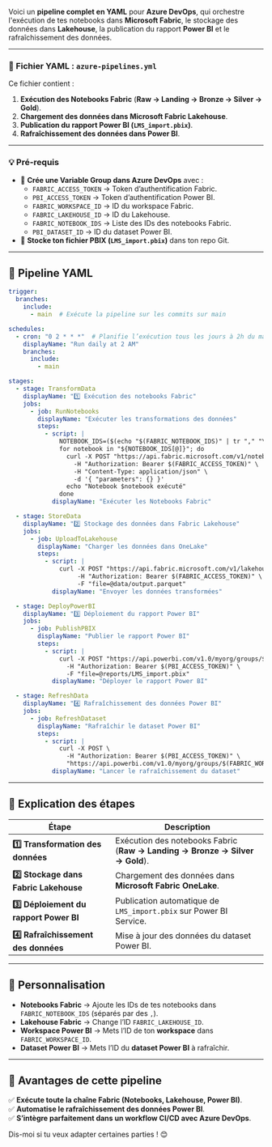 Voici un **pipeline complet en YAML** pour **Azure DevOps**, qui orchestre l'exécution de tes notebooks dans **Microsoft Fabric**, le stockage des données dans **Lakehouse**, la publication du rapport **Power BI** et le rafraîchissement des données.

---

### **📌 Fichier YAML : `azure-pipelines.yml`**
Ce fichier contient :
1. **Exécution des Notebooks Fabric** (**Raw → Landing → Bronze → Silver → Gold**).
2. **Chargement des données dans Microsoft Fabric Lakehouse**.
3. **Publication du rapport Power BI (`LMS_import.pbix`)**.
4. **Rafraîchissement des données dans Power BI**.

---

### **💡 Pré-requis**
- 🔑 **Crée une Variable Group dans Azure DevOps** avec :
  - `FABRIC_ACCESS_TOKEN` → Token d’authentification Fabric.
  - `PBI_ACCESS_TOKEN` → Token d’authentification Power BI.
  - `FABRIC_WORKSPACE_ID` → ID du workspace Fabric.
  - `FABRIC_LAKEHOUSE_ID` → ID du Lakehouse.
  - `FABRIC_NOTEBOOK_IDS` → Liste des IDs des notebooks Fabric.
  - `PBI_DATASET_ID` → ID du dataset Power BI.
- 📌 **Stocke ton fichier PBIX (`LMS_import.pbix`)** dans ton repo Git.

---

## **🚀 Pipeline YAML**
```yaml
trigger:
  branches:
    include:
      - main  # Exécute la pipeline sur les commits sur main

schedules:
  - cron: "0 2 * * *"  # Planifie l’exécution tous les jours à 2h du matin
    displayName: "Run daily at 2 AM"
    branches:
      include:
        - main

stages:
  - stage: TransformData
    displayName: "1️⃣ Exécution des notebooks Fabric"
    jobs:
      - job: RunNotebooks
        displayName: "Exécuter les transformations des données"
        steps:
          - script: |
              NOTEBOOK_IDS=($(echo "$(FABRIC_NOTEBOOK_IDS)" | tr "," "\n"))
              for notebook in "${NOTEBOOK_IDS[@]}"; do
                curl -X POST "https://api.fabric.microsoft.com/v1/notebooks/$notebook/execute" \
                  -H "Authorization: Bearer $(FABRIC_ACCESS_TOKEN)" \
                  -H "Content-Type: application/json" \
                  -d '{ "parameters": {} }'
                echo "Notebook $notebook exécuté"
              done
            displayName: "Exécuter les Notebooks Fabric"

  - stage: StoreData
    displayName: "2️⃣ Stockage des données dans Fabric Lakehouse"
    jobs:
      - job: UploadToLakehouse
        displayName: "Charger les données dans OneLake"
        steps:
          - script: |
              curl -X POST "https://api.fabric.microsoft.com/v1/lakehouses/$(FABRIC_LAKEHOUSE_ID)/upload" \
                   -H "Authorization: Bearer $(FABRIC_ACCESS_TOKEN)" \
                   -F "file=@data/output.parquet"
            displayName: "Envoyer les données transformées"

  - stage: DeployPowerBI
    displayName: "3️⃣ Déploiement du rapport Power BI"
    jobs:
      - job: PublishPBIX
        displayName: "Publier le rapport Power BI"
        steps:
          - script: |
              curl -X POST "https://api.powerbi.com/v1.0/myorg/groups/$(FABRIC_WORKSPACE_ID)/imports?name=LMS_Report" \
                -H "Authorization: Bearer $(PBI_ACCESS_TOKEN)" \
                -F "file=@reports/LMS_import.pbix"
            displayName: "Déployer le rapport Power BI"

  - stage: RefreshData
    displayName: "4️⃣ Rafraîchissement des données Power BI"
    jobs:
      - job: RefreshDataset
        displayName: "Rafraîchir le dataset Power BI"
        steps:
          - script: |
              curl -X POST \
                -H "Authorization: Bearer $(PBI_ACCESS_TOKEN)" \
                "https://api.powerbi.com/v1.0/myorg/groups/$(FABRIC_WORKSPACE_ID)/datasets/$(PBI_DATASET_ID)/refreshes"
            displayName: "Lancer le rafraîchissement du dataset"
```

---

## **📌 Explication des étapes**
| Étape | Description |
|-------|-------------|
| **1️⃣ Transformation des données** | Exécution des notebooks Fabric (**Raw → Landing → Bronze → Silver → Gold**). |
| **2️⃣ Stockage dans Fabric Lakehouse** | Chargement des données dans **Microsoft Fabric OneLake**. |
| **3️⃣ Déploiement du rapport Power BI** | Publication automatique de `LMS_import.pbix` sur Power BI Service. |
| **4️⃣ Rafraîchissement des données** | Mise à jour des données du dataset Power BI. |

---

## **🎯 Personnalisation**
- **Notebooks Fabric** → Ajoute les IDs de tes notebooks dans `FABRIC_NOTEBOOK_IDS` (séparés par des `,`).
- **Lakehouse Fabric** → Change l’ID `FABRIC_LAKEHOUSE_ID`.
- **Workspace Power BI** → Mets l’ID de ton **workspace** dans `FABRIC_WORKSPACE_ID`.
- **Dataset Power BI** → Mets l’ID du **dataset Power BI** à rafraîchir.

---

## **🚀 Avantages de cette pipeline**
✅ **Exécute toute la chaîne Fabric (Notebooks, Lakehouse, Power BI)**.  
✅ **Automatise le rafraîchissement des données Power BI**.  
✅ **S’intègre parfaitement dans un workflow CI/CD avec Azure DevOps**.  

Dis-moi si tu veux adapter certaines parties ! 😊